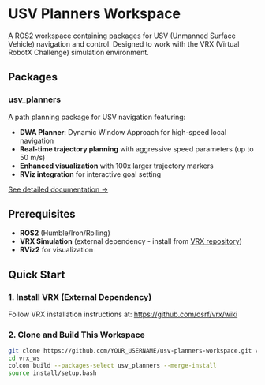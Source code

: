 # USV Planners Workspace

A ROS2 workspace containing packages for USV (Unmanned Surface Vehicle) navigation and control. Designed to work with the VRX (Virtual RobotX Challenge) simulation environment.

## Packages

### usv_planners
A path planning package for USV navigation featuring:
- **DWA Planner**: Dynamic Window Approach for high-speed local navigation
- **Real-time trajectory planning** with aggressive speed parameters (up to 50 m/s)
- **Enhanced visualization** with 100x larger trajectory markers
- **RViz integration** for interactive goal setting

[See detailed documentation →](usv_planners/README.md)

## Prerequisites

- **ROS2** (Humble/Iron/Rolling)
- **VRX Simulation** (external dependency - install from [VRX repository](https://github.com/osrf/vrx))
- **RViz2** for visualization

## Quick Start

### 1. Install VRX (External Dependency)
Follow VRX installation instructions at: https://github.com/osrf/vrx/wiki

### 2. Clone and Build This Workspace
```bash
git clone https://github.com/YOUR_USERNAME/usv-planners-workspace.git vrx_ws/src
cd vrx_ws
colcon build --packages-select usv_planners --merge-install
source install/setup.bash
```
